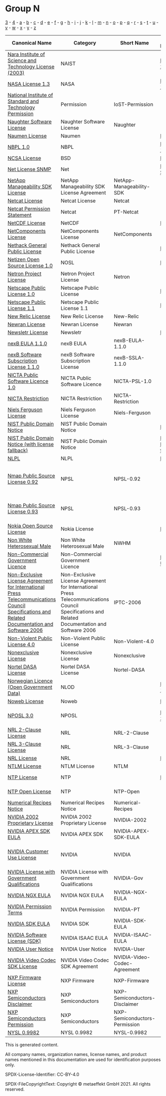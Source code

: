 # Group N

[3](../[3]/README.md) -
[4](../[4]/README.md) -
[a](../[a]/README.md) - 
[b](../[b]/README.md) - 
[c](../[c]/README.md) - 
[d](../[d]/README.md) - 
[e](../[e]/README.md) - 
[f](../[f]/README.md) - 
[g](../[g]/README.md) - 
[h](../[h]/README.md) - 
[i](../[i]/README.md) - 
[j](../[j]/README.md) - 
[k](../[k]/README.md) - 
[l](../[l]/README.md) - 
[m](../[m]/README.md) - 
[n](../[n]/README.md) - 
[o](../[o]/README.md) - 
[p](../[p]/README.md) - 
[q](../[q]/README.md) - 
[r](../[r]/README.md) - 
[s](../[s]/README.md) - 
[t](../[t]/README.md) - 
[u](../[u]/README.md) - 
[v](../[v]/README.md) - 
[w](../[w]/README.md) - 
[x](../[x]/README.md) - 
[y](../[y]/README.md) - 
[z](../[z]/README.md)

|Canonical Name|Category|Short Name|SPDX Identifier|OSI|ScanCode|Matched ScanCode|Type|
| --- | --- | --- | --- | --- | --- | --- | --- |
|[Nara Institute of Science and Technology License (2003)]([na]/Nara-Institute-of-Science-and-Technology-License-(2003).yaml)|NAIST| |[NAIST-2003](https://spdx.org/licenses/NAIST-2003.html)| | [naist-2003](https://github.com/nexB/scancode-toolkit/blob/develop/src/licensedcode/data/licenses/naist-2003.LICENSE) | [naist-2003](https://github.com/nexB/scancode-toolkit/blob/develop/src/licensedcode/data/licenses/naist-2003.LICENSE) |terms|
|[NASA License 1.3]([na]/NASA-License-1.3.yaml)|NASA| |[NASA-1.3](https://spdx.org/licenses/NASA-1.3.html)| [NASA-1.3](https://opensource.org/licenses/NASA-1.3) | [nasa-1.3](https://github.com/nexB/scancode-toolkit/blob/develop/src/licensedcode/data/licenses/nasa-1.3.LICENSE) | [nasa-1.3](https://github.com/nexB/scancode-toolkit/blob/develop/src/licensedcode/data/licenses/nasa-1.3.LICENSE) |terms|
|[National Institute of Standard and Technology Permission]([na]/National-Institute-of-Standard-and-Technology-Permission.yaml)|Permission|IoST-Permission| | | | [mit-old-style-no-advert](https://github.com/nexB/scancode-toolkit/blob/develop/src/licensedcode/data/licenses/mit-old-style-no-advert.LICENSE) |terms|
|[Naughter Software License]([na]/Naughter-Software-License.yaml)|Naughter Software License|Naughter| | | [naughter](https://github.com/nexB/scancode-toolkit/blob/develop/src/licensedcode/data/licenses/naughter.LICENSE) | [naughter](https://github.com/nexB/scancode-toolkit/blob/develop/src/licensedcode/data/licenses/naughter.LICENSE) |terms|
|[Naumen License]([na]/Naumen-License.yaml)|Naumen| |[Naumen](https://spdx.org/licenses/Naumen.html)| [Naumen](https://opensource.org/licenses/Naumen) | [naumen](https://github.com/nexB/scancode-toolkit/blob/develop/src/licensedcode/data/licenses/naumen.LICENSE) | [naumen](https://github.com/nexB/scancode-toolkit/blob/develop/src/licensedcode/data/licenses/naumen.LICENSE) |terms|
|[NBPL 1.0]([nb]/NBPL-1.0.yaml)|NBPL| |[NBPL-1.0](https://spdx.org/licenses/NBPL-1.0.html)| | [nbpl-1.0](https://github.com/nexB/scancode-toolkit/blob/develop/src/licensedcode/data/licenses/nbpl-1.0.LICENSE) | [nbpl-1.0](https://github.com/nexB/scancode-toolkit/blob/develop/src/licensedcode/data/licenses/nbpl-1.0.LICENSE) |terms|
|[NCSA License]([nc]/NCSA-License.yaml)|BSD| |[NCSA](https://spdx.org/licenses/NCSA.html)| [NCSA](https://opensource.org/licenses/NCSA) | [uoi-ncsa](https://github.com/nexB/scancode-toolkit/blob/develop/src/licensedcode/data/licenses/uoi-ncsa.LICENSE) | [uoi-ncsa](https://github.com/nexB/scancode-toolkit/blob/develop/src/licensedcode/data/licenses/uoi-ncsa.LICENSE) |terms|
|[Net License SNMP]([ne]/Net-License-SNMP.yaml)|Net| |[Net-SNMP](https://spdx.org/licenses/Net-SNMP.html)| | | [bsd-new](https://github.com/nexB/scancode-toolkit/blob/develop/src/licensedcode/data/licenses/bsd-new.LICENSE), [cmu-uc](https://github.com/nexB/scancode-toolkit/blob/develop/src/licensedcode/data/licenses/cmu-uc.LICENSE) |terms|
|[NetApp Manageability SDK License]([ne]/NetApp-Manageability-SDK-License.yaml)|NetApp Manageability SDK License Agreement|NetApp-Manageability-SDK| | | [netapp-sdk-aug2020](https://github.com/nexB/scancode-toolkit/blob/develop/src/licensedcode/data/licenses/netapp-sdk-aug2020.LICENSE) | |terms|
|[Netcat License]([ne]/Netcat-License.yaml)|Netcat License|Netcat| | | [netcat](https://github.com/nexB/scancode-toolkit/blob/develop/src/licensedcode/data/licenses/netcat.LICENSE) | |terms|
|[Netcat Permission Statement]([ne]/Netcat-Permission-Statement.yaml)|Netcat|PT-Netcat| | | | |terms|
|[NetCDF License]([ne]/NetCDF-License.yaml)|NetCDF| |[NetCDF](https://spdx.org/licenses/NetCDF.html)| | [netcdf](https://github.com/nexB/scancode-toolkit/blob/develop/src/licensedcode/data/licenses/netcdf.LICENSE) | [netcdf](https://github.com/nexB/scancode-toolkit/blob/develop/src/licensedcode/data/licenses/netcdf.LICENSE) |terms|
|[NetComponents License]([ne]/NetComponents-License.yaml)|NetComponents License|NetComponents| | | [netcomponents](https://github.com/nexB/scancode-toolkit/blob/develop/src/licensedcode/data/licenses/netcomponents.LICENSE) | [netcomponents](https://github.com/nexB/scancode-toolkit/blob/develop/src/licensedcode/data/licenses/netcomponents.LICENSE) |terms|
|[Nethack General Public License]([ne]/Nethack-General-Public-License.yaml)|Nethack General Public License| |[NGPL](https://spdx.org/licenses/NGPL.html)| [NGPL](https://opensource.org/licenses/NGPL) | [ngpl](https://github.com/nexB/scancode-toolkit/blob/develop/src/licensedcode/data/licenses/ngpl.LICENSE) | [ngpl](https://github.com/nexB/scancode-toolkit/blob/develop/src/licensedcode/data/licenses/ngpl.LICENSE) |terms|
|[Netizen Open Source License 1.0]([ne]/Netizen-Open-Source-License-1.0.yaml)|NOSL| |[NOSL](https://spdx.org/licenses/NOSL.html)| | [nosl-1.0](https://github.com/nexB/scancode-toolkit/blob/develop/src/licensedcode/data/licenses/nosl-1.0.LICENSE) | [nosl-1.0](https://github.com/nexB/scancode-toolkit/blob/develop/src/licensedcode/data/licenses/nosl-1.0.LICENSE) |terms|
|[Netron Project License]([ne]/Netron-Project-License.yaml)|Netron Project License|Netron| | | [netron](https://github.com/nexB/scancode-toolkit/blob/develop/src/licensedcode/data/licenses/netron.LICENSE) | [netron](https://github.com/nexB/scancode-toolkit/blob/develop/src/licensedcode/data/licenses/netron.LICENSE) |terms|
|[Netscape Public License 1.0]([ne]/Netscape-Public-License-1.0.yaml)|Netscape Public License| |[NPL-1.0](https://spdx.org/licenses/NPL-1.0.html)| | [npl-1.0](https://github.com/nexB/scancode-toolkit/blob/develop/src/licensedcode/data/licenses/npl-1.0.LICENSE) | |terms|
|[Netscape Public License 1.1]([ne]/Netscape-Public-License-1.1.yaml)|Netscape Public License 1.1| |[NPL-1.1](https://spdx.org/licenses/NPL-1.1.html)| | [npl-1.1](https://github.com/nexB/scancode-toolkit/blob/develop/src/licensedcode/data/licenses/npl-1.1.LICENSE) | |terms|
|[New Relic License]([ne]/New-Relic-License.yaml)|New Relic License|New-Relic| | | [new-relic](https://github.com/nexB/scancode-toolkit/blob/develop/src/licensedcode/data/licenses/new-relic.LICENSE) | [new-relic](https://github.com/nexB/scancode-toolkit/blob/develop/src/licensedcode/data/licenses/new-relic.LICENSE) |terms|
|[Newran License]([ne]/Newran-License.yaml)|Newran License|Newran| | | [newran](https://github.com/nexB/scancode-toolkit/blob/develop/src/licensedcode/data/licenses/newran.LICENSE) | [newran](https://github.com/nexB/scancode-toolkit/blob/develop/src/licensedcode/data/licenses/newran.LICENSE) |terms|
|[Newsletr License]([ne]/Newsletr-License.yaml)|Newsletr| |[Newsletr](https://spdx.org/licenses/Newsletr.html)| | [newsletr](https://github.com/nexB/scancode-toolkit/blob/develop/src/licensedcode/data/licenses/newsletr.LICENSE) | [newsletr](https://github.com/nexB/scancode-toolkit/blob/develop/src/licensedcode/data/licenses/newsletr.LICENSE) |terms|
|[nexB EULA 1.1.0]([ne]/nexB-EULA-1.1.0.yaml)|nexB EULA|nexB-EULA-1.1.0| | | [nexb-eula-saas-1.1.0](https://github.com/nexB/scancode-toolkit/blob/develop/src/licensedcode/data/licenses/nexb-eula-saas-1.1.0.LICENSE) | |terms|
|[nexB Software Subscription License 1.1.0]([ne]/nexB-Software-Subscription-License-1.1.0.yaml)|nexB Software Subscription License|nexB-SSLA-1.1.0| | | [nexb-ssla-1.1.0](https://github.com/nexB/scancode-toolkit/blob/develop/src/licensedcode/data/licenses/nexb-ssla-1.1.0.LICENSE) | |terms|
|[NICTA Public Software Licence 1.0]([ni]/NICTA-Public-Software-Licence-1.0.yaml)|NICTA Public Software Licence|NICTA-PSL-1.0| | | [nicta-psl](https://github.com/nexB/scancode-toolkit/blob/develop/src/licensedcode/data/licenses/nicta-psl.LICENSE) | |terms|
|[NICTA Restriction]([ni]/NICTA-Restriction.yaml)|NICTA Restriction|NICTA-Restriction| | | [nicta-exception](https://github.com/nexB/scancode-toolkit/blob/develop/src/licensedcode/data/licenses/nicta-exception.LICENSE) | |terms|
|[Niels Ferguson License]([ni]/Niels-Ferguson-License.yaml)|Niels Ferguson License|Niels-Ferguson| | | [niels-ferguson](https://github.com/nexB/scancode-toolkit/blob/develop/src/licensedcode/data/licenses/niels-ferguson.LICENSE) | [niels-ferguson](https://github.com/nexB/scancode-toolkit/blob/develop/src/licensedcode/data/licenses/niels-ferguson.LICENSE) |terms|
|[NIST Public Domain Notice]([ni]/NIST-Public-Domain-Notice.yaml)|NIST Public Domain Notice| |[NIST-PD](https://spdx.org/licenses/NIST-PD.html)| | [nist-pd](https://github.com/nexB/scancode-toolkit/blob/develop/src/licensedcode/data/licenses/nist-pd.LICENSE) | [nist-pd](https://github.com/nexB/scancode-toolkit/blob/develop/src/licensedcode/data/licenses/nist-pd.LICENSE) |terms|
|[NIST Public Domain Notice (with license fallback)]([ni]/NIST-Public-Domain-Notice-(with-license-fallback).yaml)|NIST Public Domain Notice| |[NIST-PD-fallback](https://spdx.org/licenses/NIST-PD-fallback.html)| | [nist-pd-fallback](https://github.com/nexB/scancode-toolkit/blob/develop/src/licensedcode/data/licenses/nist-pd-fallback.LICENSE) | |terms|
|[NLPL]([nl]/NLPL.yaml)|NLPL| |[NLPL](https://spdx.org/licenses/NLPL.html)| | [nlpl](https://github.com/nexB/scancode-toolkit/blob/develop/src/licensedcode/data/licenses/nlpl.LICENSE) | [nlpl](https://github.com/nexB/scancode-toolkit/blob/develop/src/licensedcode/data/licenses/nlpl.LICENSE) |terms|
|[Nmap Public Source License 0.92]([nm]/Nmap-Public-Source-License-0.92.yaml)|NPSL|NPSL-0.92| | | | [free-unknown](https://github.com/nexB/scancode-toolkit/blob/develop/src/licensedcode/data/licenses/free-unknown.LICENSE), [freetype-patent](https://github.com/nexB/scancode-toolkit/blob/develop/src/licensedcode/data/licenses/freetype-patent.LICENSE), [gpl-1.0-plus](https://github.com/nexB/scancode-toolkit/blob/develop/src/licensedcode/data/licenses/gpl-1.0-plus.LICENSE), [gpl-2.0](https://github.com/nexB/scancode-toolkit/blob/develop/src/licensedcode/data/licenses/gpl-2.0.LICENSE), [unknown](https://github.com/nexB/scancode-toolkit/blob/develop/src/licensedcode/data/licenses/unknown.LICENSE) |terms|
|[Nmap Public Source License 0.93]([nm]/Nmap-Public-Source-License-0.93.yaml)|NPSL|NPSL-0.93| | | [npsl-exception-0.93](https://github.com/nexB/scancode-toolkit/blob/develop/src/licensedcode/data/licenses/npsl-exception-0.93.LICENSE) | [freetype-patent](https://github.com/nexB/scancode-toolkit/blob/develop/src/licensedcode/data/licenses/freetype-patent.LICENSE), [gpl-1.0-plus](https://github.com/nexB/scancode-toolkit/blob/develop/src/licensedcode/data/licenses/gpl-1.0-plus.LICENSE), [gpl-2.0](https://github.com/nexB/scancode-toolkit/blob/develop/src/licensedcode/data/licenses/gpl-2.0.LICENSE), [unknown](https://github.com/nexB/scancode-toolkit/blob/develop/src/licensedcode/data/licenses/unknown.LICENSE) |terms|
|[Nokia Open Source License]([no]/Nokia-Open-Source-License.yaml)|Nokia License| |[Nokia](https://spdx.org/licenses/Nokia.html)| [nokia](https://opensource.org/licenses/nokia) | [nokos-1.0a](https://github.com/nexB/scancode-toolkit/blob/develop/src/licensedcode/data/licenses/nokos-1.0a.LICENSE) | [nokos-1.0a](https://github.com/nexB/scancode-toolkit/blob/develop/src/licensedcode/data/licenses/nokos-1.0a.LICENSE) |terms|
|[Non White Heterosexual Male]([no]/Non-White-Heterosexual-Male.yaml)|Non White Heterosexual Male|NWHM| | | [nwhm](https://github.com/nexB/scancode-toolkit/blob/develop/src/licensedcode/data/licenses/nwhm.LICENSE) | |terms|
|[Non-Commercial Government Licence]([no]/Non-Commercial-Government-Licence.yaml)|Non-Commercial Government Licence| |[NCGL-UK-2.0](https://spdx.org/licenses/NCGL-UK-2.0.html)| | [ncgl-uk-2.0](https://github.com/nexB/scancode-toolkit/blob/develop/src/licensedcode/data/licenses/ncgl-uk-2.0.LICENSE) | |terms|
|[Non-Exclusive License Agreement for International Press Telecommunications Council Specifications and Related Documentation and Software 2006]([no]/Non-Exclusive-License-Agreement-for-International-Press-Telecommunications-Council-Specifications-and-Related-Documentation-and-Software-2006.yaml)|Non-Exclusive License Agreement for International Press Telecommunications Council Specifications and Related Documentation and Software 2006|IPTC-2006| | | [iptc-2006](https://github.com/nexB/scancode-toolkit/blob/develop/src/licensedcode/data/licenses/iptc-2006.LICENSE) | [bsd-x11](https://github.com/nexB/scancode-toolkit/blob/develop/src/licensedcode/data/licenses/bsd-x11.LICENSE), [oasis-ws-security-spec](https://github.com/nexB/scancode-toolkit/blob/develop/src/licensedcode/data/licenses/oasis-ws-security-spec.LICENSE), [unknown](https://github.com/nexB/scancode-toolkit/blob/develop/src/licensedcode/data/licenses/unknown.LICENSE), [warranty-disclaimer](https://github.com/nexB/scancode-toolkit/blob/develop/src/licensedcode/data/licenses/warranty-disclaimer.LICENSE) |terms|
|[Non-Violent Public License 4.0]([no]/Non-Violent-Public-License-4.0.yaml)|Non-Violent Public License|Non-Violent-4.0| | | [non-violent-4.0](https://github.com/nexB/scancode-toolkit/blob/develop/src/licensedcode/data/licenses/non-violent-4.0.LICENSE) | |terms|
|[Nonexclusive License]([no]/Nonexclusive-License.yaml)|Nonexclusive License|Nonexclusive| | | [nonexclusive](https://github.com/nexB/scancode-toolkit/blob/develop/src/licensedcode/data/licenses/nonexclusive.LICENSE) | |terms|
|[Nortel DASA License]([no]/Nortel-DASA-License.yaml)|Nortel DASA License|Nortel-DASA| | | [nortel-dasa](https://github.com/nexB/scancode-toolkit/blob/develop/src/licensedcode/data/licenses/nortel-dasa.LICENSE) | [nortel-dasa](https://github.com/nexB/scancode-toolkit/blob/develop/src/licensedcode/data/licenses/nortel-dasa.LICENSE) |terms|
|[Norwegian Licence (Open Government Data)]([no]/Norwegian-Licence-(Open-Government-Data).yaml)|NLOD| |[NLOD-1.0](https://spdx.org/licenses/NLOD-1.0.html)| | [nlod-1.0](https://github.com/nexB/scancode-toolkit/blob/develop/src/licensedcode/data/licenses/nlod-1.0.LICENSE) | [nlod-1.0](https://github.com/nexB/scancode-toolkit/blob/develop/src/licensedcode/data/licenses/nlod-1.0.LICENSE) |terms|
|[Noweb License]([no]/Noweb-License.yaml)|Noweb| |[Noweb](https://spdx.org/licenses/Noweb.html)| | [noweb](https://github.com/nexB/scancode-toolkit/blob/develop/src/licensedcode/data/licenses/noweb.LICENSE) | [noweb](https://github.com/nexB/scancode-toolkit/blob/develop/src/licensedcode/data/licenses/noweb.LICENSE) |terms|
|[NPOSL 3.0]([np]/NPOSL-3.0.yaml)|NPOSL| |[NPOSL-3.0](https://spdx.org/licenses/NPOSL-3.0.html)| [NPOSL-3.0](https://opensource.org/licenses/NPOSL-3.0), [NOSL3.0](https://opensource.org/licenses/NOSL3.0) | [nosl-3.0](https://github.com/nexB/scancode-toolkit/blob/develop/src/licensedcode/data/licenses/nosl-3.0.LICENSE) | [nosl-3.0](https://github.com/nexB/scancode-toolkit/blob/develop/src/licensedcode/data/licenses/nosl-3.0.LICENSE) |terms|
|[NRL 2-Clause License]([nr]/NRL-2-Clause-License.yaml)|NRL|NRL-2-Clause| | | | |terms|
|[NRL 3-Clause License]([nr]/NRL-3-Clause-License.yaml)|NRL|NRL-3-Clause| | | | |terms|
|[NRL License]([nr]/NRL-License.yaml)|NRL| |[NRL](https://spdx.org/licenses/NRL.html)| | [nrl](https://github.com/nexB/scancode-toolkit/blob/develop/src/licensedcode/data/licenses/nrl.LICENSE) | [nrl](https://github.com/nexB/scancode-toolkit/blob/develop/src/licensedcode/data/licenses/nrl.LICENSE) |terms|
|[NTLM License]([nt]/NTLM-License.yaml)|NTLM License|NTLM| | | [ntlm](https://github.com/nexB/scancode-toolkit/blob/develop/src/licensedcode/data/licenses/ntlm.LICENSE) | [ntlm](https://github.com/nexB/scancode-toolkit/blob/develop/src/licensedcode/data/licenses/ntlm.LICENSE) |terms|
|[NTP License]([nt]/NTP-License.yaml)|NTP| |[NTP](https://spdx.org/licenses/NTP.html)| [NTP](https://opensource.org/licenses/NTP) | [network-time-protocol](https://github.com/nexB/scancode-toolkit/blob/develop/src/licensedcode/data/licenses/network-time-protocol.LICENSE), [ntpl](https://github.com/nexB/scancode-toolkit/blob/develop/src/licensedcode/data/licenses/ntpl.LICENSE) | [mit-old-style-no-advert](https://github.com/nexB/scancode-toolkit/blob/develop/src/licensedcode/data/licenses/mit-old-style-no-advert.LICENSE) |terms|
|[NTP Open License]([nt]/NTP-Open-License.yaml)|NTP|NTP-Open| | | | [x11-opengroup](https://github.com/nexB/scancode-toolkit/blob/develop/src/licensedcode/data/licenses/x11-opengroup.LICENSE) |terms|
|[Numerical Recipes Notice]([nu]/Numerical-Recipes-Notice.yaml)|Numerical Recipes Notice|Numerical-Recipes| | | [numerical-recipes-notice](https://github.com/nexB/scancode-toolkit/blob/develop/src/licensedcode/data/licenses/numerical-recipes-notice.LICENSE) | [numerical-recipes-notice](https://github.com/nexB/scancode-toolkit/blob/develop/src/licensedcode/data/licenses/numerical-recipes-notice.LICENSE) |terms|
|[NVIDIA 2002 Proprietary License]([nv]/NVIDIA-2002-Proprietary-License.yaml)|NVIDIA 2002 Proprietary License|NVIDIA-2002| | | [nvidia-2002](https://github.com/nexB/scancode-toolkit/blob/develop/src/licensedcode/data/licenses/nvidia-2002.LICENSE) | [proprietary-license](https://github.com/nexB/scancode-toolkit/blob/develop/src/licensedcode/data/licenses/proprietary-license.LICENSE) |terms|
|[NVIDIA APEX SDK EULA]([nv]/NVIDIA-APEX-SDK-EULA.yaml)|NVIDIA APEX SDK|NVIDIA-APEX-SDK-EULA| | | [nvidia-apex-sdk-eula-2011](https://github.com/nexB/scancode-toolkit/blob/develop/src/licensedcode/data/licenses/nvidia-apex-sdk-eula-2011.LICENSE) | |terms|
|[NVIDIA Customer Use License]([nv]/NVIDIA-Customer-Use-License.yaml)|NVIDIA|NVIDIA| | | | [free-unknown](https://github.com/nexB/scancode-toolkit/blob/develop/src/licensedcode/data/licenses/free-unknown.LICENSE), [proprietary-license](https://github.com/nexB/scancode-toolkit/blob/develop/src/licensedcode/data/licenses/proprietary-license.LICENSE), [unknown](https://github.com/nexB/scancode-toolkit/blob/develop/src/licensedcode/data/licenses/unknown.LICENSE) |terms|
|[NVIDIA License with Government Qualifications]([nv]/NVIDIA-License-with-Government-Qualifications.yaml)|NVIDIA License with Government Qualifications|NVIDIA-Gov| | | [nvidia-gov](https://github.com/nexB/scancode-toolkit/blob/develop/src/licensedcode/data/licenses/nvidia-gov.LICENSE) | [nvidia-gov](https://github.com/nexB/scancode-toolkit/blob/develop/src/licensedcode/data/licenses/nvidia-gov.LICENSE) |terms|
|[NVIDIA NGX EULA]([nv]/NVIDIA-NGX-EULA.yaml)|NVIDIA NGX EULA|NVIDIA-NGX-EULA| | | [nvidia-ngx-eula-2019](https://github.com/nexB/scancode-toolkit/blob/develop/src/licensedcode/data/licenses/nvidia-ngx-eula-2019.LICENSE) | |terms|
|[NVIDIA Permission Terms]([nv]/NVIDIA-Permission-Terms.yaml)|NVIDIA Permission|NVIDIA-PT| | | | [khronos](https://github.com/nexB/scancode-toolkit/blob/develop/src/licensedcode/data/licenses/khronos.LICENSE) |terms|
|[NVIDIA SDK EULA]([nv]/NVIDIA-SDK-EULA.yaml)|NVIDIA SDK|NVIDIA-SDK-EULA| | | [nvidia-sdk-eula-v0.11](https://github.com/nexB/scancode-toolkit/blob/develop/src/licensedcode/data/licenses/nvidia-sdk-eula-v0.11.LICENSE) | |terms|
|[NVIDIA Software License (SDK)]([nv]/NVIDIA-Software-License-(SDK).yaml)|NVIDIA ISAAC EULA|NVIDIA-ISAAC-EULA| | | [nvidia-isaac-eula-2019.1](https://github.com/nexB/scancode-toolkit/blob/develop/src/licensedcode/data/licenses/nvidia-isaac-eula-2019.1.LICENSE) | |terms|
|[NVIDIA User Notice]([nv]/NVIDIA-User-Notice.yaml)|NVIDIA User Notice|NVIDIA-User| | | [nvidia](https://github.com/nexB/scancode-toolkit/blob/develop/src/licensedcode/data/licenses/nvidia.LICENSE) | [nvidia](https://github.com/nexB/scancode-toolkit/blob/develop/src/licensedcode/data/licenses/nvidia.LICENSE) |terms|
|[NVIDIA Video Codec SDK License]([nv]/NVIDIA-Video-Codec-SDK-License.yaml)|NVIDIA Video Codec SDK Agreement|NVIDIA-Video-Codec-Agreement| | | [nvidia-video-codec-agreement](https://github.com/nexB/scancode-toolkit/blob/develop/src/licensedcode/data/licenses/nvidia-video-codec-agreement.LICENSE) | |terms|
|[NXP Firmware License]([nx]/NXP-Firmware-License.yaml)|NXP Firmware|NXP-Firmware| | | | [intel](https://github.com/nexB/scancode-toolkit/blob/develop/src/licensedcode/data/licenses/intel.LICENSE), [marvell-firmware](https://github.com/nexB/scancode-toolkit/blob/develop/src/licensedcode/data/licenses/marvell-firmware.LICENSE) |terms|
|[NXP Semiconductors Disclaimer]([nx]/NXP-Semiconductors-Disclaimer.yaml)|NXP Semiconductors|NXP-Semiconductors-Disclaimer| | | [nxp-warranty-disclaimer](https://github.com/nexB/scancode-toolkit/blob/develop/src/licensedcode/data/licenses/nxp-warranty-disclaimer.LICENSE) | |terms|
|[NXP Semiconductors Permission]([nx]/NXP-Semiconductors-Permission.yaml)|NXP Semiconductors|NXP-Semiconductors-Permission| | | [nxp-microcontroller-proprietary](https://github.com/nexB/scancode-toolkit/blob/develop/src/licensedcode/data/licenses/nxp-microcontroller-proprietary.LICENSE) | |terms|
|[NYSL 0.9982]([ny]/NYSL-0.9982.yaml)|NYSL 0.9982|NYSL-0.9982| | | [nysl-0.9982](https://github.com/nexB/scancode-toolkit/blob/develop/src/licensedcode/data/licenses/nysl-0.9982.LICENSE) | [nysl-0.9982](https://github.com/nexB/scancode-toolkit/blob/develop/src/licensedcode/data/licenses/nysl-0.9982.LICENSE) |terms|

This is generated content.

All company names, organization names, license names, and product names mentioned in this documentation are used for identification purposes only.

SPDX-License-Identifier: CC-BY-4.0

SPDX-FileCopyrightText: Copyright © metaeffekt GmbH 2021. All rights reserved.
